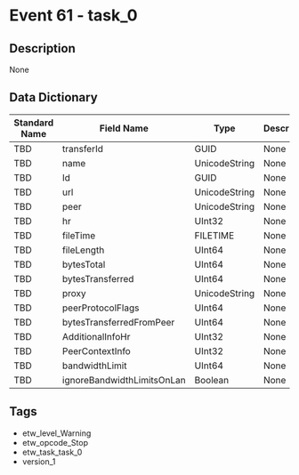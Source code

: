 # Event 61 - task_0

## Description
None

## Data Dictionary
|Standard Name|Field Name|Type|Description|Sample Value|
|---|---|---|---|---|
|TBD|transferId|GUID|None|`None`|
|TBD|name|UnicodeString|None|`None`|
|TBD|Id|GUID|None|`None`|
|TBD|url|UnicodeString|None|`None`|
|TBD|peer|UnicodeString|None|`None`|
|TBD|hr|UInt32|None|`None`|
|TBD|fileTime|FILETIME|None|`None`|
|TBD|fileLength|UInt64|None|`None`|
|TBD|bytesTotal|UInt64|None|`None`|
|TBD|bytesTransferred|UInt64|None|`None`|
|TBD|proxy|UnicodeString|None|`None`|
|TBD|peerProtocolFlags|UInt64|None|`None`|
|TBD|bytesTransferredFromPeer|UInt64|None|`None`|
|TBD|AdditionalInfoHr|UInt32|None|`None`|
|TBD|PeerContextInfo|UInt32|None|`None`|
|TBD|bandwidthLimit|UInt64|None|`None`|
|TBD|ignoreBandwidthLimitsOnLan|Boolean|None|`None`|

## Tags
* etw_level_Warning
* etw_opcode_Stop
* etw_task_task_0
* version_1